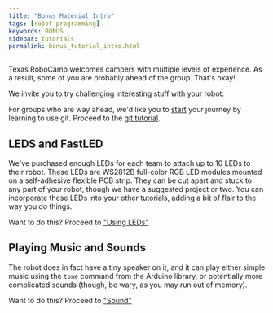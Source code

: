 ```yaml
---
title: "Bonus Material Intro"
tags: [robot programming]
keywords: BONUS
sidebar: tutorials
permalink: bonus_tutorial_intro.html
---
```


Texas RoboCamp welcomes campers with multiple levels of experience. As a result, some of you are probably ahead of the group. That's okay!

We invite you to try challenging interesting stuff with your robot.

For groups who are way ahead, we'd like you to <u>start</u> your journey by learning to use git. Proceed to the [git tutorial](/git.html).

## LEDS and FastLED

We've purchased enough LEDs for each team to attach up to 10 LEDs to their robot. These LEDs are WS2812B full-color RGB LED modules mounted on a self-adhesive flexible PCB strip. They can be cut apart and stuck to any part of your robot, though we have a suggested project or two. You can incorporate these LEDs into your other tutorials, adding a bit of flair to the way you do things. 

Want to do this? Proceed to ["Using LEDs"](led.html)

<!--## Infrared Signals

You can control the infrared LEDs and phototransistors on the robot to do custom projects either to remotely control the robot or do something entirely different that you've come up with. We'd potentially like to hack the system so that these can be used to signal the start of head-to-head races between the robots. If you'd be interested in helping us develop that, then this may be a good place to start.

Want to do this? Proceed to ["Infrared Signals to the Robot"](infrared_signals.html)
-->

## Playing Music and Sounds

The robot does in fact have a tiny speaker on it, and it can play either simple music using the `tone` command from the Arduino library, or potentially more complicated sounds (though, be wary, as you may run out of memory).

Want to do this? Proceed to ["Sound"](sound.html)
